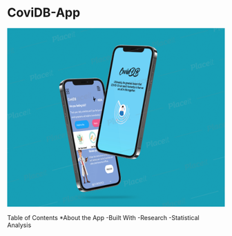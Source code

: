 # CoviDB-App

![](app/src/main/res/mipmap-xxxhdpi/Capture1.PNG)

Table of Contents
*About the App
  -Built With
  -Research
  -Statistical Analysis
